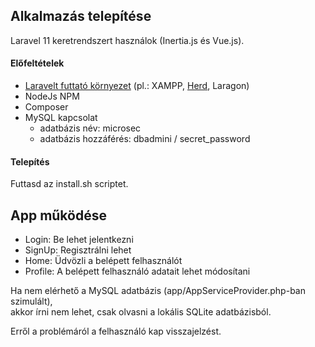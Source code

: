 
## Alkalmazás telepítése

Laravel 11 keretrendszert használok (Inertia.js és Vue.js). 

#### Előfeltételek

- [Laravelt futtató környezet](https://laravel.com/docs/11.x/deployment) (pl.: XAMPP, [Herd](https://herd.laravel.com/windows), Laragon)
- NodeJs NPM
- Composer
- MySQL kapcsolat
  - adatbázis név: microsec
  - adatbázis hozzáférés: dbadmini / secret_password

#### Telepítés

Futtasd az install.sh scriptet.

## App működése

- Login: Be lehet jelentkezni
- SignUp: Regisztrálni lehet
- Home: Üdvözli a belépett felhasználót
- Profile: A belépett felhasználó adatait lehet módosítani

Ha nem elérhető a MySQL adatbázis (app/AppServiceProvider.php-ban szimulált),<br> 
akkor írni nem lehet, csak olvasni a lokális SQLite adatbázisból.

Erről a problémáról a felhasználó kap visszajelzést.